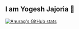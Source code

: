 ## I am Yogesh Jajoria 👋

[![Anurag's GitHub stats](https://github-readme-stats.vercel.app/api?username=JajoriaYogesh04)](https://github.com/JajoriaYogesh04/github-readme-stats)

